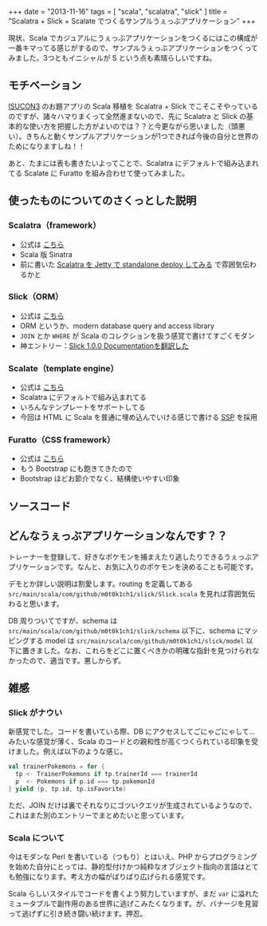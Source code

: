 +++
date = "2013-11-16"
tags = [ "scala", "scalatra", "slick" ]
title = "Scalatra + Slick + Scalate でつくるサンプルうぇっぶアプリケーション"
+++

現状、Scala でカジュアルにうぇっぶアプリケーションをつくるにはこの構成が一番キマってる感じがするので、サンプルうぇっぶアプリケーションをつくってみました。3つともイニシャルが S という点も素晴らしいですね。

<!--more-->

## モチベーション

[ISUCON3](http://isucon.net) のお題アプリの Scala 移植を Scalatra + Slick でこそこそやっているのですが、諸々ハマりまくって全然進まないので、先に Scalatra と Slick の基本的な使い方を把握した方がよいのでは？？と今更ながら思いました（頭悪い）。きちんと動くサンプルアプリケーションが1つできれば今後の自分と世界のためになりますしね！！

あと、たまには表も書きたいよってことで、Scalatra にデフォルトで組み込まれてる Scalate に Furatto を組み合わせて使ってみました。

## 使ったものについてのさくっとした説明

### Scalatra（framework）

- 公式は [こちら](http://www.scalatra.org)
- Scala 版 Sinatra
- 前に書いた [Scalatra を Jetty で standalone deploy してみる](http://m0t0k1ch1st0ry.com/blog/2013/10/14/scalatra) で雰囲気伝わるかと

### Slick（ORM）

- 公式は [こちら](http://slick.typesafe.com)
- ORM というか、modern database query and access library
- `JOIN` とか `WHERE` が Scala のコレクションを扱う感覚で書けてすごくモダン
- 神エントリー：[Slick 1.0.0 Documentationを翻訳した](http://qiita.com/krrrr38/items/488ffc49a01cca8425f8)

### Scalate（template engine）

- 公式は [こちら](http://scalate.fusesource.org)
- Scalatra にデフォルトで組み込まれてる
- いろんなテンプレートをサポートしてる
- 今回は HTML に Scala を普通に埋め込んでいける感じで書ける [SSP](http://scalate.fusesource.org/documentation/ssp-reference.html) を採用

### Furatto（CSS framework）

- 公式は [こちら](http://icalialabs.github.io/furatto)
- もう Bootstrap にも飽きてきたので
- Bootstrap ほどお節介でなく、結構使いやすい印象

## ソースコード

<div class="github-card" data-user="m0t0k1ch1" data-repo="scalatra-slick"></div>
<script src="//cdn.jsdelivr.net/github-cards/latest/widget.js"></script>

## どんなうぇっぶアプリケーションなんです？？

トレーナーを登録して、好きなポケモンを捕まえたり逃したりできるうぇっぶアプリケーションです。なんと、お気に入りのポケモンを決めることも可能です。

デモとか詳しい説明は割愛します。routing を定義してある `src/main/scala/com/github/m0t0k1ch1/slick/Slick.scala` を見れば雰囲気伝わると思います。

DB 周りついてですが、schema は `src/main/scala/com/github/m0t0k1ch1/slick/schema` 以下に、schema にマッピングする model は `src/main/scala/com/github/m0t0k1ch1/slick/model` 以下に置きました。なお、これらをどこに置くべきかの明確な指針を見つけられなかったので、適当です。悪しからず。

## 雑感

### Slick がナウい

新感覚でした。コードを書いている際、DB にアクセスしてごにゃごにゃして…みたいな感覚が薄く、Scala のコードとの親和性が高くつくられている印象を受けました。例えば以下のような感じ。

``` scala
val trainerPokemons = for {
  tp <- TrainerPokemons if tp.trainerId === trainerId
  p  <- Pokemons if p.id === tp.pokemonId
} yield (p, tp.id, tp.isFavorite)
```

ただ、JOIN だけは裏でそれなりにゴツいクエリが生成されているようなので、これはまた別のエントリーでまとめたいと思っています。

### Scala について

今はモダンな Perl を書いている（つもり）とはいえ、PHP からプログラミングを始めた自分にとっては、静的型付けかつ純粋なオブジェクト指向の言語はとても勉強になります。考え方の幅がばりばり広げられる感覚です。

Scala らしいスタイルでコードを書くよう努力していますが、まだ `var` に溢れたミュータブルで副作用のある世界に逃げこみたくなります。が、バナージを見習って逃げずに引き続き闘い続けます。押忍。
